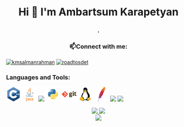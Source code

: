 <h1 align="center">Hi 👋 I'm Ambartsum Karapetyan</h1>
<h3 align="center">.</h3>

<h3 align="center">📫Connect with me:</h3>
<p align="left">
<a href="https://www.linkedin.com/in/hambarcum-karapetyan-0300b5180/" target="blank"><img align="center" src="https://raw.githubusercontent.com/rahuldkjain/github-profile-readme-generator/master/src/images/icons/Social/linked-in-alt.svg" alt="kmsalmanrahman" height="30" width="40" /></a>
<a href="https://www.facebook.com/hambarcum.karapetyan.7" target="blank"><img align="center" src="https://raw.githubusercontent.com/rahuldkjain/github-profile-readme-generator/master/src/images/icons/Social/facebook.svg" alt="roadtosdet" height="30" width="40" /></a>
</p>
<h3 align="left">Languages and Tools:</h3>

  <code><img height="40" src="https://raw.githubusercontent.com/github/explore/80688e429a7d4ef2fca1e82350fe8e3517d3494d/topics/cpp/cpp.png"></code>
  <code><img height="40" src="https://raw.githubusercontent.com/github/explore/80688e429a7d4ef2fca1e82350fe8e3517d3494d/topics/java/java.png"></code>
  <code><img height="40" src="https://user-images.githubusercontent.com/48891202/135019836-4eb0b434-0b0d-42b0-b359-96077cbb71bf.png"></code>
  <code><img height="40" src="https://raw.githubusercontent.com/github/explore/80688e429a7d4ef2fca1e82350fe8e3517d3494d/topics/python/python.png"></code>
  <code><img height="40" src="https://raw.githubusercontent.com/github/explore/80688e429a7d4ef2fca1e82350fe8e3517d3494d/topics/git/git.png"></code>
  <code><img height="40" src="https://raw.githubusercontent.com/github/explore/80688e429a7d4ef2fca1e82350fe8e3517d3494d/topics/linux/linux.png"></code>
  <code><img height="40" src="https://raw.githubusercontent.com/github/explore/80688e429a7d4ef2fca1e82350fe8e3517d3494d/topics/maven/maven.png"></code>
  <code><img height="40" src="https://user-images.githubusercontent.com/48891202/135020000-067afc86-f3e9-48ad-b9a3-2c234fa0eb9f.png"></code>
  <code><img height="40" src="https://user-images.githubusercontent.com/48891202/135020058-88e277f2-36a5-4ff7-a1ee-8ef37e2c6c58.png"></code>
 
<p align = "center">
<!--   <img src="https://github-readme-stats.vercel.app/api/top-langs?username=Ambartsum23&show_icons=true&locale=en&layout=compact&langs_count=8&hide=shell,scss,less,vue,less_Width="400" /> -->

  <a href="https://git.io/streak-stats">
    <img src="https://github-readme-stats.vercel.app/api?username=Ambartsum23&show_icons=true&theme=radical">
  </a>
  <a href="https://git.io/streak-stats">
    <img src="http://github-readme-streak-stats.herokuapp.com?user=Ambartsum23&theme=react&background=0d1117&border=666">
  </a>
    <br>
  <a href="https://github.com/Ambartsum23/github-readme-activity-graph">
    <img src="https://activity-graph.herokuapp.com/graph?username=Ambartsum23&theme=react-dark&hide_border=true">
  </a>
 
</p>
